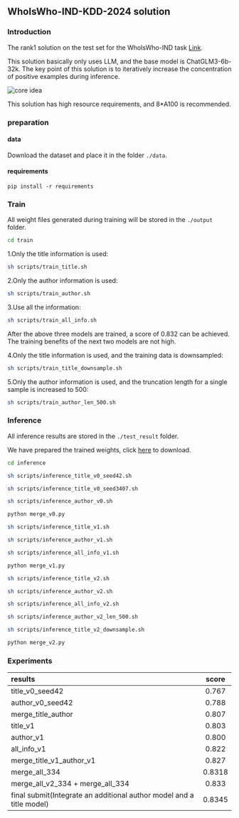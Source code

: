 ## WhoIsWho-IND-KDD-2024 solution

### Introduction
The rank1 solution on the test set for the WhoIsWho-IND task [Link](https://www.biendata.xyz/competition/ind_kdd_2024/).

This solution basically only uses LLM, and the base model is ChatGLM3-6b-32k. The key point of this solution is to iteratively increase the concentration of positive examples during inference.

![core idea](./img.png "core idea")

This solution has high resource requirements, and 8*A100 is recommended.
### preparation
#### data
Download the dataset and place it in the folder `./data`.

#### requirements

```
pip install -r requirements
```


### Train
All weight files generated during training will be stored in the `./output` folder.
```bash
cd train
```

1.Only the title information is used:
```bash
sh scripts/train_title.sh
```

2.Only the author information is used:
```bash
sh scripts/train_author.sh
```

3.Use all the information:
```bash
sh scripts/train_all_info.sh
```

After the above three models are trained, a score of 0.832 can be achieved. The training benefits of the next two models are not high.

4.Only the title information is used, and the training data is downsampled:
```bash
sh scripts/train_title_downsample.sh
```

5.Only the author information is used, and the truncation length for a single sample is increased to 500:
```bash
sh scripts/train_author_len_500.sh
```


### Inference

All inference results are stored in the `./test_result` folder.

We have prepared the trained weights, click [here](https://www.kaggle.com/datasets/tilbur/kdd-2024-track1model) to download.
```bash
cd inference
```

```bash
sh scripts/inference_title_v0_seed42.sh
```

```bash
sh scripts/inference_title_v0_seed3407.sh
```

```bash
sh scripts/inference_author_v0.sh
```

```bash
python merge_v0.py
```

```bash
sh scripts/inference_title_v1.sh
```

```bash
sh scripts/inference_author_v1.sh
```

```bash
sh scripts/inference_all_info_v1.sh
```

```bash
python merge_v1.py
```

```bash
sh scripts/inference_title_v2.sh
```

```bash
sh scripts/inference_author_v2.sh
```

```bash
sh scripts/inference_all_info_v2.sh
```

```bash
sh scripts/inference_author_v2_len_500.sh
```

```bash
sh scripts/inference_title_v2_downsample.sh
```


```bash
python merge_v2.py
```


### Experiments
| results                           | score  |
|:----------------------------------|:------:|
| title_v0_seed42                   | 0.767  |
| author_v0_seed42                  | 0.788  |
| merge_title_author                | 0.807  |
| title_v1                          | 0.803  |
| author_v1                         | 0.800  |
| all_info_v1                       | 0.822  |
| merge_title_v1_author_v1          | 0.827  |
| merge_all_334                     | 0.8318 |
| merge_all_v2_334 +  merge_all_334 | 0.833  |
| final submit(Integrate an additional author model and a title model)                    | 0.8345 |

